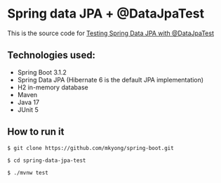 # Spring data JPA + @DataJpaTest

This is the source code for [Testing Spring Data JPA with @DataJpaTest](https://mkyong.com/spring-boot/testing-spring-data-jpa-with-datajpatest/)

## Technologies used:
* Spring Boot 3.1.2
* Spring Data JPA (Hibernate 6  is the default JPA implementation)
* H2 in-memory database
* Maven
* Java 17
* JUnit 5

## How to run it
```
$ git clone https://github.com/mkyong/spring-boot.git

$ cd spring-data-jpa-test

$ ./mvnw test
```